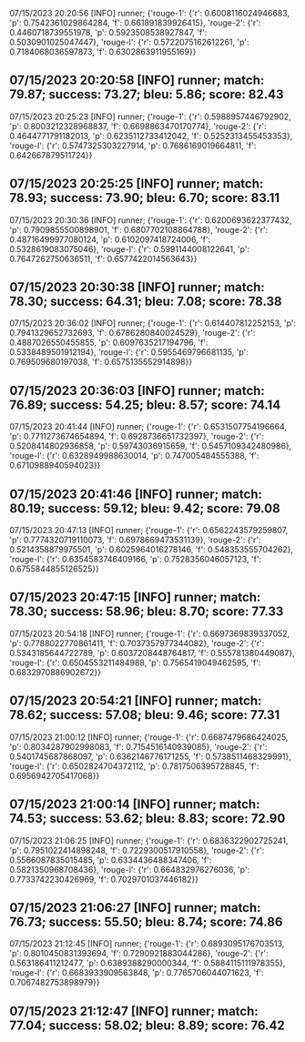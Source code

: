 07/15/2023 20:20:56  [INFO] runner; {'rouge-1': {'r': 0.6008116024946683, 'p': 0.7542361029864284, 'f': 0.661891839926415}, 'rouge-2': {'r': 0.4460718739551978, 'p': 0.5923508538927847, 'f': 0.5030901025047447}, 'rouge-l': {'r': 0.5722075162612261, 'p': 0.7184068036597873, 'f': 0.6302863911955169}}
## 07/15/2023 20:20:58  [INFO] runner; match: 79.87; success: 73.27; bleu: 5.86; score: 82.43

07/15/2023 20:25:23  [INFO] runner; {'rouge-1': {'r': 0.5988957446792902, 'p': 0.8003212328968837, 'f': 0.6698863470170774}, 'rouge-2': {'r': 0.4644771791182013, 'p': 0.6235112733412042, 'f': 0.5252313455453353}, 'rouge-l': {'r': 0.5747325303227914, 'p': 0.7686169019664811, 'f': 0.642667879511724}}
## 07/15/2023 20:25:25  [INFO] runner; match: 78.93; success: 73.90; bleu: 6.70; score: 83.11

07/15/2023 20:30:36  [INFO] runner; {'rouge-1': {'r': 0.6200693622377432, 'p': 0.7909855500898901, 'f': 0.6807702108864788}, 'rouge-2': {'r': 0.48716499977080124, 'p': 0.6102097418724006, 'f': 0.5328619083075046}, 'rouge-l': {'r': 0.5991144008122641, 'p': 0.7647262750636511, 'f': 0.6577422014563643}}
## 07/15/2023 20:30:38  [INFO] runner; match: 78.30; success: 64.31; bleu: 7.08; score: 78.38

07/15/2023 20:36:02  [INFO] runner; {'rouge-1': {'r': 0.614407812252153, 'p': 0.7941329652732693, 'f': 0.6786280840024529}, 'rouge-2': {'r': 0.4887026550455855, 'p': 0.6097635217194796, 'f': 0.5338489501912194}, 'rouge-l': {'r': 0.5955469796681135, 'p': 0.769509680197038, 'f': 0.6575135552914898}}
## 07/15/2023 20:36:03  [INFO] runner; match: 76.89; success: 54.25; bleu: 8.57; score: 74.14

07/15/2023 20:41:44  [INFO] runner; {'rouge-1': {'r': 0.6531507754196664, 'p': 0.7711273674654894, 'f': 0.6928736651732397}, 'rouge-2': {'r': 0.5208414802936858, 'p': 0.59743036915659, 'f': 0.5457109342480986}, 'rouge-l': {'r': 0.6328949988630014, 'p': 0.747005484555388, 'f': 0.6710988940594023}}
## 07/15/2023 20:41:46  [INFO] runner; match: 80.19; success: 59.12; bleu: 9.42; score: 79.08

07/15/2023 20:47:13  [INFO] runner; {'rouge-1': {'r': 0.6562243579259807, 'p': 0.7774320719110073, 'f': 0.6978669473531139}, 'rouge-2': {'r': 0.5214358879975501, 'p': 0.6025964016278146, 'f': 0.548353555704262}, 'rouge-l': {'r': 0.6354583746409166, 'p': 0.7528356046057123, 'f': 0.6755844855126525}}
## 07/15/2023 20:47:15  [INFO] runner; match: 78.30; success: 58.96; bleu: 8.70; score: 77.33

07/15/2023 20:54:18  [INFO] runner; {'rouge-1': {'r': 0.6697369839337052, 'p': 0.7788022770861411, 'f': 0.7037357977344082}, 'rouge-2': {'r': 0.5343185644722789, 'p': 0.6037208448764817, 'f': 0.555781380449087}, 'rouge-l': {'r': 0.6504553211484988, 'p': 0.7565419049462595, 'f': 0.6832970886902672}}
## 07/15/2023 20:54:21  [INFO] runner; match: 78.62; success: 57.08; bleu: 9.46; score: 77.31

07/15/2023 21:00:12  [INFO] runner; {'rouge-1': {'r': 0.6687479686424025, 'p': 0.8034287902998083, 'f': 0.7154516140939085}, 'rouge-2': {'r': 0.5401745687868097, 'p': 0.6362146776171255, 'f': 0.5738511468329991}, 'rouge-l': {'r': 0.6502824704372112, 'p': 0.7817506395728845, 'f': 0.6956942705417068}}
## 07/15/2023 21:00:14  [INFO] runner; match: 74.53; success: 53.62; bleu: 8.83; score: 72.90

07/15/2023 21:06:25  [INFO] runner; {'rouge-1': {'r': 0.6836322902725241, 'p': 0.7951022414898248, 'f': 0.7229300517910558}, 'rouge-2': {'r': 0.5566087835015485, 'p': 0.6334436488347406, 'f': 0.5821350968708436}, 'rouge-l': {'r': 0.664832976276036, 'p': 0.7733742230426969, 'f': 0.7029701037446182}}
## 07/15/2023 21:06:27  [INFO] runner; match: 76.73; success: 55.50; bleu: 8.74; score: 74.86

07/15/2023 21:12:45  [INFO] runner; {'rouge-1': {'r': 0.6893095176703513, 'p': 0.8010450831393694, 'f': 0.7290921883044286}, 'rouge-2': {'r': 0.563186411212477, 'p': 0.6389388290000344, 'f': 0.5884115111978355}, 'rouge-l': {'r': 0.6683933909563848, 'p': 0.7765706044071623, 'f': 0.7067482753898979}}

## 07/15/2023 21:12:47  [INFO] runner; match: 77.04; success: 58.02; bleu: 8.89; score: 76.42